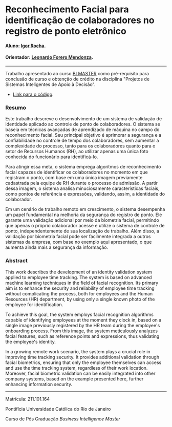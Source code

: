 
# Reconhecimento Facial para identificação de colaboradores no registro de ponto eletrônico 

#### Aluno: [Igor Rocha](https://github.com/igormmrocha).
#### Orientador: [Leonardo Forero Mendonza](https://github.com/leofome8).

---

Trabalho apresentado ao curso [BI MASTER](https://ica.puc-rio.ai/bi-master) como pré-requisito para conclusão de curso e obtenção de crédito na disciplina "Projetos de Sistemas Inteligentes de Apoio à Decisão".

- [Link para o código](https://colab.research.google.com/drive/1wfYYWnJD1-2wH019fhtsrIPW_EirioMy).


### Resumo

Este trabalho descreve o desenvolvimento de um sistema de validação de identidade aplicado ao controle de ponto de colaboradores. O sistema se baseia em técnicas avançadas de aprendizado de máquina no campo do reconhecimento facial. Seu principal objetivo é aprimorar a segurança e a confiabilidade no controle de tempo dos colaboradores, sem aumentar a complexidade do processo, tanto para os colaboradores quanto para o setor de Recursos Humanos (RH), ao utilizar apenas uma única foto conhecida do funcionário para identificá-lo.

Para atingir essa meta, o sistema emprega algoritmos de reconhecimento facial capazes de identificar os colaboradores no momento em que registram o ponto, com base em uma única imagem previamente cadastrada pela equipe de RH durante o processo de admissão. A partir dessa imagem, o sistema analisa minuciosamente características faciais, como pontos de referência e expressões, validando, assim, a identidade do colaborador.

Em um cenário de trabalho remoto em crescimento, o sistema desempenha um papel fundamental na melhoria da segurança do registro de ponto. Ele garante uma validação adicional por meio da biometria facial, permitindo que apenas o próprio colaborador acesse e utilize o sistema de controle de ponto, independentemente de sua localização de trabalho. Além disso, a validação por biometria facial pode ser facilmente integrada a outros sistemas da empresa, com base no exemplo aqui apresentado, o que aumenta ainda mais a segurança da informação.

### Abstract <!-- Opcional! Caso não aplicável, remover esta seção -->

This work describes the development of an identity validation system applied to employee time tracking. The system is based on advanced machine learning techniques in the field of facial recognition. Its primary aim is to enhance the security and reliability of employee time tracking without complicating the process, both for employees and the Human Resources (HR) department, by using only a single known photo of the employee for identification.

To achieve this goal, the system employs facial recognition algorithms capable of identifying employees at the moment they clock in, based on a single image previously registered by the HR team during the employee's onboarding process. From this image, the system meticulously analyzes facial features, such as reference points and expressions, thus validating the employee's identity.

In a growing remote work scenario, the system plays a crucial role in improving time tracking security. It provides additional validation through facial biometrics, ensuring that only the employee themselves can access and use the time tracking system, regardless of their work location. Moreover, facial biometric validation can be easily integrated into other company systems, based on the example presented here, further enhancing information security.

---

Matrícula: 211.101.164

Pontifícia Universidade Católica do Rio de Janeiro

Curso de Pós Graduação *Business Intelligence Master*

